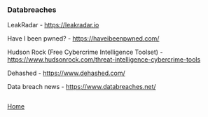 ### Databreaches

LeakRadar - https://leakradar.io

Have I been pwned? - https://haveibeenpwned.com/

Hudson Rock (Free Cybercrime Intelligence Toolset) - https://www.hudsonrock.com/threat-intelligence-cybercrime-tools

Dehashed - https://www.dehashed.com/

Data breach news - https://www.databreaches.net/

```

```
[Home](https://github.com/WilliamThomas-sec/Opensource-tools)
